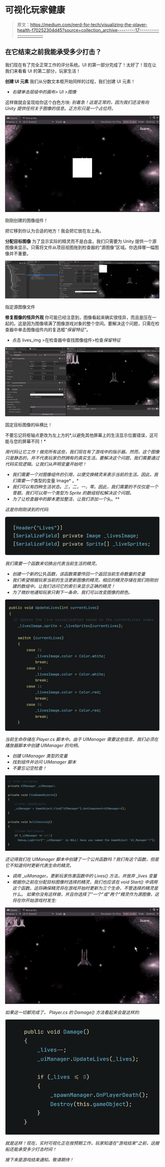 # 可视化玩家健康

> 原文：<https://medium.com/nerd-for-tech/visualizing-the-player-health-f70252304d45?source=collection_archive---------17----------------------->

## 在它结束之前我能承受多少打击？

我们现在有了完全正常工作的评分系统。UI 的第一部分完成了！太好了！现在让我们来看看 UI 的第二部分，玩家生活！

**创建 UI 元素**
我们从分数文本框开始同样的过程，我们创建 UI 元素！

*   *右键单击层级中的画布> UI >图像*

这样做就会呈现给你这个白色方块:
*别着急！这是正常的，因为我们还没有向 Unity 提供任何关于图像的信息。正方形只是一个占位符。*

![](img/e677152be223b171c74b32ae60959d4c.png)

刚刚创建的图像组件！

把它移到你认为合适的地方！我会把它放在左上角。

**分配目标图像** 为了显示实际的精灵而不是白盒，我们只需要为 Unity 提供一个源图像来显示。只需将文件从项目视图拖到检查器的“源图像”区域。你选择哪一幅图像并不重要。

![](img/b4ce577dba1082ede25399456a1207c1.png)

指定源图像文件

**修复图像的怪异外观** 你可能已经注意到，图像看起来确实很怪异，而且是压在一起的。这是因为图像填满了图像游戏对象的整个空间。要解决这个问题，只需在检查器中单击图像组件内的复选框“*保留特征”*。

*   点击 lives_img >在检查器中查找图像组件>检查*保留特征*

![](img/7d9c76a66753570d4058b20618dfd10b.png)

固定目标图像的纵横比！

不要忘记将枢轴点更改为左上方的*,以避免其他屏幕上的生活显示位置错误，这可能与您的屏幕不同！*

*用代码让它工作！做完所有这些，我们现在有了游戏中的指示器。然而，这个图像只是静态的，并不代表玩家仍然拥有的真实生活。要解决这个问题，我们需要通过代码实现逻辑。让我们从声明变量开始吧！*

*   *我们需要一个对图像组件的引用，以便交换精灵来表示当前的生活。因此，我们需要一个*类型的变量 Image* 。*
*   *我们可以有四种生活状态。三，二，一，零。因此，我们需要的不仅仅是一个雪碧。我们可以用一个类型为 *Sprite* 的数组轻松解决这个问题。*
*   *为了让检查器中的脚本更加整洁，让我们添加一个*头。**

*这是你刚刚读到的代码:*

*![](img/2440cd289399acde8f3d3ea0d60d45d0.png)*

*我们需要一个函数来切换出代表当前生活的精灵。*

*   *创建一个新的*公共*函数，该函数需要传回一个返回当前生命数量的变量*
*   *我们希望根据玩家当前的生活更新图像的精灵。相应的精灵存储在我们刚刚创建的数组中。让我们访问它的索引来显示正确的精灵！*
*   *为了微妙地通知玩家只剩下一条命，我们可以改变图像的颜色。*

*![](img/2a455c6c2d8f93f7befb4db3d7378508.png)*

*当前生命存储在 *Player.cs* 脚本中。由于 UIManager 需要这些信息，我们必须在播放器脚本中创建 UIManager 的句柄。*

*   *创建 UIManager 类型的变量*
*   *找到组件并访问 UIManager 脚本*
*   *不要忘记空检查！*

*![](img/6087b3c7b4e005c3e0d27680118af077.png)*

*还记得我们在 UIManager 脚本中创建了一个公共函数吗？我们有这个函数，但是它不知道何时更新代表生命的精灵。*

*   *调用 *_uiManager。更新玩家伤害函数中的 Lives()* 方法，并放弃 *_lives* 变量*
*   *根据你之前在分配目标图像时选择的精灵，我们也应该在 *void Start()* 中调用这个函数。这将确保精灵将在游戏开始时更新为三个生命，不管选择的精灵是什么。
    *如果你没有这样做，并且你选择了“一个”或“两个”精灵作为源图像，这将在你开始游戏时发生:**

*![](img/1fbcb494724b202df405330130ed7a76.png)*

*如果这一切都完成了， *Player.cs* 的 *Damage()* 方法看起来会是这样的:*

*![](img/089897078957c681f399e0f14e4a269a.png)*

*就是这样！现在，实时可视化正在按预期工作，玩家知道在“游戏结束”之前，这艘船还能承受多少打击时间！*

*接下来是游戏结束通知。敬请期待！*